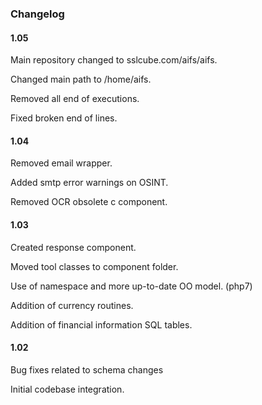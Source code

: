 ### Changelog


#### 1.05


Main repository changed to sslcube.com/aifs/aifs.

Changed main path to /home/aifs.

Removed all end of executions.

Fixed broken end of lines.


#### 1.04


Removed email wrapper.

Added smtp error warnings on OSINT.

Removed OCR obsolete c component.


#### 1.03


Created response component.

Moved tool classes to component folder.

Use of namespace and more up-to-date OO model. (php7) 

Addition of currency routines.

Addition of financial information SQL tables.


#### 1.02


Bug fixes related to schema changes

Initial codebase integration.
